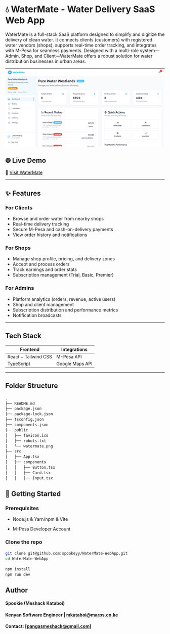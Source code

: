 # 💧 WaterMate - Water Delivery SaaS Web App

WaterMate is a full-stack SaaS platform designed to simplify and digitize the delivery of clean water. It connects clients (customers) with registered water vendors (shops), supports real-time order tracking, and integrates with M-Pesa for seamless payments. Designed with a multi-role system—Admin, Shop, and Client—WaterMate offers a robust solution for water distribution businesses in urban areas.

![WaterMate Preview](/public/WaterMate.png?height=300&width=500)

## 🌐 Live Demo
<!-- 🔗 [Visit WaterMate](https://watermate.marps.co.ke) -->
🔗 [Visit WaterMate](https://watermateweb.netlify.app/)

---

## ✨ Features

### For Clients
- Browse and order water from nearby shops
- Real-time delivery tracking
- Secure M-Pesa and cash-on-delivery payments
- View order history and notifications

### For Shops
- Manage shop profile, pricing, and delivery zones
- Accept and process orders
- Track earnings and order stats
- Subscription management (Trial, Basic, Premier)

### For Admins
- Platform analytics (orders, revenue, active users)
- Shop and client management
- Subscription distribution and performance metrics
- Notification broadcasts

---

## Tech Stack

| Frontend             |  Integrations    |
|--------------------- |------------------|
| React + Tailwind CSS |   M-Pesa API     |
| TypeScript           |   Google Maps API|

---

## Folder Structure

```bash
.
├── README.md
├── package.json
├── package-lock.json
├── tsconfig.json
├── components.json
├── public
│   ├── favicon.ico
│   ├── robots.txt
│   └── watermate.png
├── src
│   ├── App.tsx
│   ├── components
│   │   ├── Button.tsx
│   │   ├── Card.tsx
│   │   ├── Input.tsx


```

## 🚀 Getting Started

### Prerequisites

- Node.js & Yarn/npm & Vite
<!-- - Go (v1.21+)
- PostgreSQL -->
- M-Pesa Developer Account

### Clone the repo

```bash
git clone git@github.com:spookeyy/WaterMate-WebApp.git
cd WaterMate-WebApp

npm install
npm run dev
```


## Author
#### Spookie (Meshack Kataboi)
#### Kenyan Software Engineer | mkataboi@marps.co.ke
#### Contact: [pangasmeshack@gmail.com]
